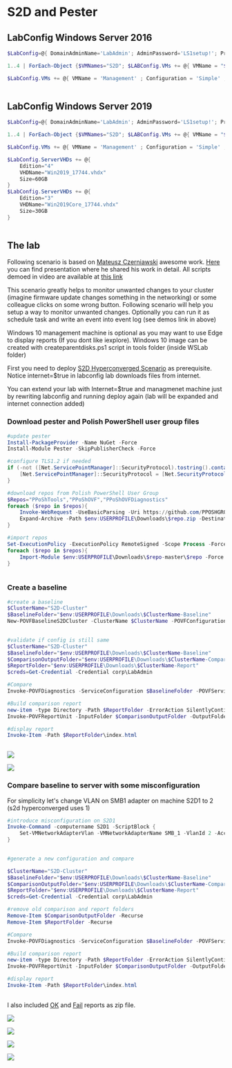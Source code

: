 # S2D and Pester

## LabConfig Windows Server 2016

```PowerShell
$LabConfig=@{ DomainAdminName='LabAdmin'; AdminPassword='LS1setup!'; Prefix = 'WSLab-'; SwitchName = 'LabSwitch'; DCEdition='4' ; Internet=$true ;AdditionalNetworksConfig=@(); VMs=@(); ServerVHDs=@()}

1..4 | ForEach-Object {$VMNames="S2D"; $LABConfig.VMs += @{ VMName = "$VMNames$_" ; Configuration = 'S2D' ; ParentVHD = 'Win2016Core_G2.vhdx'; SSDNumber = 0; SSDSize=800GB ; HDDNumber = 12; HDDSize= 4TB ; MemoryStartupBytes= 512MB }} 

$LabConfig.VMs += @{ VMName = 'Management' ; Configuration = 'Simple' ; ParentVHD = 'Win10RS4_G2.vhdx'  ; MemoryStartupBytes= 1GB ; MemoryMinimumBytes=1GB ; DisableWCF=$True ; WinRM=$true ; AddToolsVHD=$True }
 
```

## LabConfig Windows Server 2019

```PowerShell
$LabConfig=@{ DomainAdminName='LabAdmin'; AdminPassword='LS1setup!'; Prefix = 'WSLabInsider17744-'; SwitchName = 'LabSwitch'; DCEdition='4' ; Internet=$true ;AdditionalNetworksConfig=@(); VMs=@(); ServerVHDs=@()}

1..4 | ForEach-Object {$VMNames="S2D"; $LABConfig.VMs += @{ VMName = "$VMNames$_" ; Configuration = 'S2D' ; ParentVHD = 'Win2019Core_17744.vhdx'; SSDNumber = 0; SSDSize=800GB ; HDDNumber = 12; HDDSize= 4TB ; MemoryStartupBytes= 512MB }}

$LabConfig.VMs += @{ VMName = 'Management' ; Configuration = 'Simple' ; ParentVHD = 'Win10RS4_G2.vhdx'  ; MemoryStartupBytes= 1GB ; MemoryMinimumBytes=1GB ; DisableWCF=$True ; WinRM=$true ; AddToolsVHD=$True }

$LabConfig.ServerVHDs += @{
    Edition="4"
    VHDName="Win2019_17744.vhdx"
    Size=60GB
}
$LabConfig.ServerVHDs += @{
    Edition="3"
    VHDName="Win2019Core_17744.vhdx"
    Size=30GB
}
 
```

## The lab

Following scenario is based on [Mateusz Czerniawski](https://twitter.com/Arcontar) awesome work. [Here](https://www.youtube.com/watch?v=SoBFCEiIps8) you can find presentation where he shared his work in detail. All scripts demoed in video are available at [this link](https://github.com/psconfeu/2018/raw/master/Mateusz%20Czerniawski/OVF%20-%20Getting%20fun%20from%20boring%20tasks/Mateusz_Czerniawski_OVF.zip
)

This scenario greatly helps to monitor unwanted changes to your cluster (imagine firmware update changes something in the networking) or some colleague clicks on some wrong button. Following scenario will help you setup a way to monitor unwanted changes. Optionally you can run it as schedule task and write an event into event log (see demos link in above)

Windows 10 management machine is optional as you may want to use Edge to display reports (If you dont like iexplore). Windows 10 image can be created with createparentdisks.ps1 script in tools folder (inside WSLab folder)

First you need to deploy [S2D Hyperconverged Scenario](/Scenarios/S2D%20Hyperconverged/) as prerequisite. Notice internet=$true in labconfig lab downloads files from internet.

You can extend your lab with Internet=$true and managmenet machine just by rewriting labconfig and running deploy again (lab will be expanded and internet connection added)

### Download pester and Polish PowerShell user group files


```PowerShell
#update pester
Install-PackageProvider -Name NuGet -Force
Install-Module Pester -SkipPublisherCheck -Force

#configure TLS1.2 if needed
if (-not ([Net.ServicePointManager]::SecurityProtocol).tostring().contains("Tls12")){ #there is no need to set Tls12 in 1809 releases, therefore for insider it does not apply
    [Net.ServicePointManager]::SecurityProtocol = [Net.SecurityProtocolType]::Tls12
}

#download repos from Polish PowerShell User Group
$Repos="PPoShTools","PPoShOVF","PPoShOVFDiagnostics"
foreach ($repo in $repos){
    Invoke-WebRequest -UseBasicParsing -Uri https://github.com/PPOSHGROUP/$repo/archive/master.zip -OutFile $env:USERPROFILE\Downloads\$repo.zip
    Expand-Archive -Path $env:USERPROFILE\Downloads\$repo.zip -DestinationPath $env:USERPROFILE\Downloads
}

#import repos
Set-ExecutionPolicy -ExecutionPolicy RemoteSigned -Scope Process -Force #this is needed only for client SKU
foreach ($repo in $repos){
    Import-Module $env:USERPROFILE\Downloads\$repo-master\$repo -Force
}
 
```

### Create a baseline

```PowerShell
#create a baseline
$ClusterName="S2D-Cluster"
$BaselineFolder="$env:USERPROFILE\Downloads\$ClusterName-Baseline"
New-POVFBaselineS2DCluster -ClusterName $ClusterName -POVFConfigurationFolder $BaselineFolder
 
```

```PowerShell
#validate if config is still same
$ClusterName="S2D-Cluster"
$BaselineFolder="$env:USERPROFILE\Downloads\$ClusterName-Baseline"
$ComparisonOutputFolder="$env:USERPROFILE\Downloads\$ClusterName-Compare"
$ReportFolder="$env:USERPROFILE\Downloads\$ClusterName-Report"
$creds=Get-Credential -Credential corp\LabAdmin

#Compare
Invoke-POVFDiagnostics -ServiceConfiguration $BaselineFolder -POVFServiceName S2D -Show All -Tag "Configuration" -ReportFilePrefix 'objectivity' -OutputFolder $ComparisonOutputFolder -Credential $creds

#Build comparison report
new-item -type Directory -Path $ReportFolder -ErrorAction SilentlyContinue
Invoke-POVFReportUnit -InputFolder $ComparisonOutputFolder -OutputFolder $ReportFolder

#display report
Invoke-Item -Path $ReportFolder\index.html
 
```

![](/Scenarios/S2D%20and%20Pester/Screenshots/ValidationInProcess.png)

![](/Scenarios/S2D%20and%20Pester/Screenshots/Report1.png)

### Compare baseline to server with some misconfiguration

For simplicity let's change VLAN on SMB1 adapter on machine S2D1 to 2 (s2d hyperconverged uses 1)

```PowerShell
#introduce misconfiguration on S2D1
Invoke-Command -computername S2D1 -ScriptBlock {
    Set-VMNetworkAdapterVlan -VMNetworkAdapterName SMB_1 -VlanId 2 -Access -ManagementOS
}
 
```

```PowerShell
#generate a new configuration and compare

$ClusterName="S2D-Cluster"
$BaselineFolder="$env:USERPROFILE\Downloads\$ClusterName-Baseline"
$ComparisonOutputFolder="$env:USERPROFILE\Downloads\$ClusterName-Compare"
$ReportFolder="$env:USERPROFILE\Downloads\$ClusterName-Report"
$creds=Get-Credential -Credential corp\LabAdmin

#remove old comparison and report folders
Remove-Item $ComparisonOutputFolder -Recurse
Remove-Item $ReportFolder -Recurse

#Compare
Invoke-POVFDiagnostics -ServiceConfiguration $BaselineFolder -POVFServiceName S2D -Show All -Tag "Configuration" -ReportFilePrefix 'objectivity' -OutputFolder $ComparisonOutputFolder -Credential $creds

#Build comparison report
new-item -type Directory -Path $ReportFolder -ErrorAction SilentlyContinue
Invoke-POVFReportUnit -InputFolder $ComparisonOutputFolder -OutputFolder $ReportFolder

#display report
Invoke-Item -Path $ReportFolder\index.html
 
```

I also included [OK](/Scenarios/S2D%20and%20Pester/ReportsOK.zip) and [Fail](/Scenarios/S2D%20and%20Pester/ReportsFail.zip) reports as zip file.

![](/Scenarios/S2D%20and%20Pester/Screenshots/ValidationInProcess-failure.png)

![](/Scenarios/S2D%20and%20Pester/Screenshots/Report2.png)

![](/Scenarios/S2D%20and%20Pester/Screenshots/Report3.png)

![](/Scenarios/S2D%20and%20Pester/Screenshots/Report4.png)